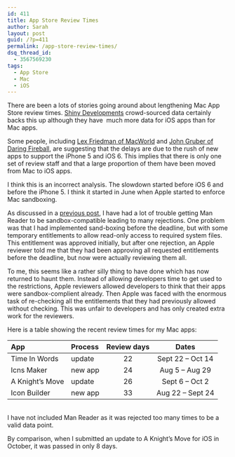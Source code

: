 ```yaml
---
id: 411
title: App Store Review Times
author: Sarah
layout: post
guid: /?p=411
permalink: /app-store-review-times/
dsq_thread_id:
  - 3567569230
tags:
  - App Store
  - Mac
  - iOS
---
```

There are been a lots of stories going around about lengthening Mac App Store review times. <a href="http://reviewtimes.shinydevelopment.com" target="_blank">Shiny Developments</a> crowd-sourced data certainly backs this up although they have  much more data for iOS apps than for Mac apps.

Some people, including <a href="http://www.macworld.com/article/2011430/developers-stymied-by-mac-app-store-approval-delays.html" target="_blank">Lex Friedman of MacWorld</a> and <a href="http://daringfireball.net/linked/2012/10/09/app-store-delays" target="_blank">John Gruber of Daring Fireball</a>, are suggesting that the delays are due to the rush of new apps to support the iPhone 5 and iOS 6. This implies that there is only one set of review staff and that a large proportion of them have been moved from Mac to iOS apps.

I think this is an incorrect analysis. The slowdown started before iOS 6 and before the iPhone 5. I think it started in June when Apple started to enforce Mac sandboxing.

As discussed in a [previous post][1], I have had a lot of trouble getting Man Reader to be sandbox-compatible leading to many rejections. One problem was that I had implemented sand-boxing before the deadline, but with some temporary entitlements to allow read-only access to required system files. This entitlement was approved initially, but after one rejection, an Apple reviewer told me that they had been approving all requested entitlements before the deadline, but now were actually reviewing them all.

To me, this seems like a rather silly thing to have done which has now returned to haunt them. Instead of allowing developers time to get used to the restrictions, Apple reviewers allowed developers to think that their apps were sandbox-complient already. Then Apple was faced with the enormous task of re-checking all the entitlements that they had previously allowed without checking. This was unfair to developers and has only created extra work for the reviewers.

Here is a table showing the recent review times for my Mac apps:

App|Process|Review days|Dates
:--|:------|:---------:|:----:
Time In Words|update|22|Sept 22 &#8211; Oct 14  
Icns Maker|new app|24|Aug 5 &#8211; Aug 29  
A Knight&#8217;s Move|update|26|Sept 6 &#8211; Oct 2  
Icon Builder|new app|33|Aug 22 &#8211; Sept 24  
   
<br>
I have not included Man Reader as it was rejected too many times to be a valid data point.

By comparison, when I submitted an update to A Knight&#8217;s Move for iOS in October, it was passed in only 8 days.

 [1]: /sandboxing-and-the-mac-app-store/